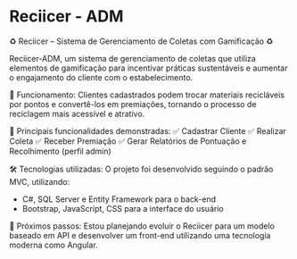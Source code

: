 # Reciicer - ADM
♻️ Reciicer – Sistema de Gerenciamento de Coletas com Gamificação ♻️

Reciicer-ADM, um sistema de gerenciamento de coletas que utiliza elementos de gamificação 
para incentivar práticas sustentáveis e aumentar o engajamento do cliente com o estabelecimento.

🔹 Funcionamento:
Clientes cadastrados podem trocar materiais recicláveis por pontos e convertê-los em premiações, tornando o processo de reciclagem mais acessível e atrativo.

🔹 Principais funcionalidades demonstradas:
✅ Cadastrar Cliente
✅ Realizar Coleta
✅ Receber Premiação
✅ Gerar Relatórios de Pontuação e Recolhimento (perfil admin)


🛠️ Tecnologias utilizadas:
O projeto foi desenvolvido seguindo o padrão MVC, utilizando:

- C#, SQL Server e Entity Framework para o back-end
- Bootstrap, JavaScript, CSS para a interface do usuário

🚀 Próximos passos:
Estou planejando evoluir o Reciicer para um modelo baseado em API e desenvolver um front-end utilizando uma tecnologia moderna como Angular.
